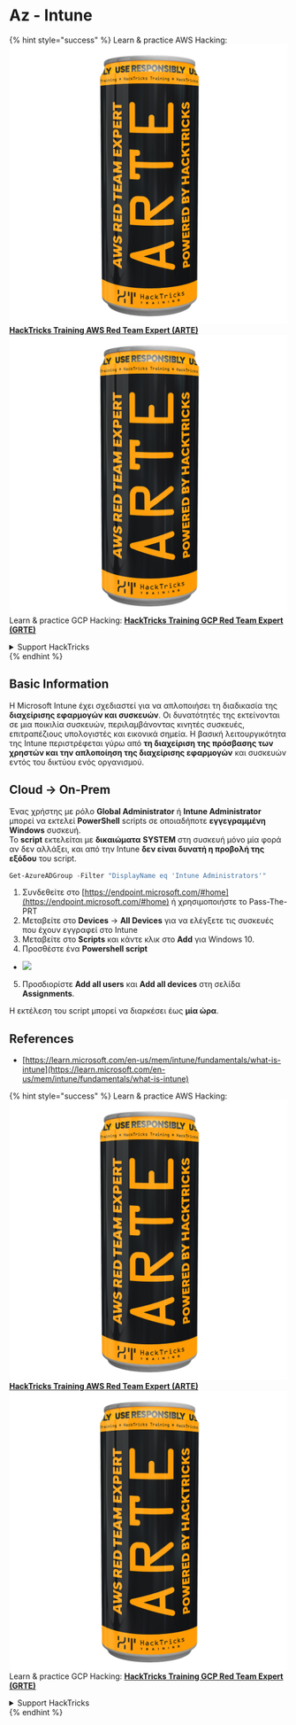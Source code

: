 # Az - Intune

{% hint style="success" %}
Learn & practice AWS Hacking:<img src="../../../.gitbook/assets/image (1) (1) (1).png" alt="" data-size="line">[**HackTricks Training AWS Red Team Expert (ARTE)**](https://training.hacktricks.xyz/courses/arte)<img src="../../../.gitbook/assets/image (1) (1) (1).png" alt="" data-size="line">\
Learn & practice GCP Hacking: <img src="../../../.gitbook/assets/image (2).png" alt="" data-size="line">[**HackTricks Training GCP Red Team Expert (GRTE)**<img src="../../../.gitbook/assets/image (2).png" alt="" data-size="line">](https://training.hacktricks.xyz/courses/grte)

<details>

<summary>Support HackTricks</summary>

* Check the [**subscription plans**](https://github.com/sponsors/carlospolop)!
* **Join the** 💬 [**Discord group**](https://discord.gg/hRep4RUj7f) or the [**telegram group**](https://t.me/peass) or **follow** us on **Twitter** 🐦 [**@hacktricks\_live**](https://twitter.com/hacktricks_live)**.**
* **Share hacking tricks by submitting PRs to the** [**HackTricks**](https://github.com/carlospolop/hacktricks) and [**HackTricks Cloud**](https://github.com/carlospolop/hacktricks-cloud) github repos.

</details>
{% endhint %}

## Basic Information

Η Microsoft Intune έχει σχεδιαστεί για να απλοποιήσει τη διαδικασία της **διαχείρισης εφαρμογών και συσκευών**. Οι δυνατότητές της εκτείνονται σε μια ποικιλία συσκευών, περιλαμβάνοντας κινητές συσκευές, επιτραπέζιους υπολογιστές και εικονικά σημεία. Η βασική λειτουργικότητα της Intune περιστρέφεται γύρω από **τη διαχείριση της πρόσβασης των χρηστών και την απλοποίηση της διαχείρισης εφαρμογών** και συσκευών εντός του δικτύου ενός οργανισμού.

## Cloud -> On-Prem

Ένας χρήστης με ρόλο **Global Administrator** ή **Intune Administrator** μπορεί να εκτελεί **PowerShell** scripts σε οποιαδήποτε **εγγεγραμμένη Windows** συσκευή.\
Το **script** εκτελείται με **δικαιώματα** **SYSTEM** στη συσκευή μόνο μία φορά αν δεν αλλάξει, και από την Intune **δεν είναι δυνατή η προβολή της εξόδου** του script.
```powershell
Get-AzureADGroup -Filter "DisplayName eq 'Intune Administrators'"
```
1. Συνδεθείτε στο [https://endpoint.microsoft.com/#home](https://endpoint.microsoft.com/#home) ή χρησιμοποιήστε το Pass-The-PRT
2. Μεταβείτε στο **Devices** -> **All Devices** για να ελέγξετε τις συσκευές που έχουν εγγραφεί στο Intune
3. Μεταβείτε στο **Scripts** και κάντε κλικ στο **Add** για Windows 10.
4. Προσθέστε ένα **Powershell script**
* ![](<../../../.gitbook/assets/image (264).png>)
5. Προσδιορίστε **Add all users** και **Add all devices** στη σελίδα **Assignments**.

Η εκτέλεση του script μπορεί να διαρκέσει έως **μία ώρα**.

## References

* [https://learn.microsoft.com/en-us/mem/intune/fundamentals/what-is-intune](https://learn.microsoft.com/en-us/mem/intune/fundamentals/what-is-intune)

{% hint style="success" %}
Learn & practice AWS Hacking:<img src="../../../.gitbook/assets/image (1) (1) (1).png" alt="" data-size="line">[**HackTricks Training AWS Red Team Expert (ARTE)**](https://training.hacktricks.xyz/courses/arte)<img src="../../../.gitbook/assets/image (1) (1) (1).png" alt="" data-size="line">\
Learn & practice GCP Hacking: <img src="../../../.gitbook/assets/image (2).png" alt="" data-size="line">[**HackTricks Training GCP Red Team Expert (GRTE)**<img src="../../../.gitbook/assets/image (2).png" alt="" data-size="line">](https://training.hacktricks.xyz/courses/grte)

<details>

<summary>Support HackTricks</summary>

* Check the [**subscription plans**](https://github.com/sponsors/carlospolop)!
* **Join the** 💬 [**Discord group**](https://discord.gg/hRep4RUj7f) or the [**telegram group**](https://t.me/peass) or **follow** us on **Twitter** 🐦 [**@hacktricks\_live**](https://twitter.com/hacktricks_live)**.**
* **Share hacking tricks by submitting PRs to the** [**HackTricks**](https://github.com/carlospolop/hacktricks) and [**HackTricks Cloud**](https://github.com/carlospolop/hacktricks-cloud) github repos.

</details>
{% endhint %}
